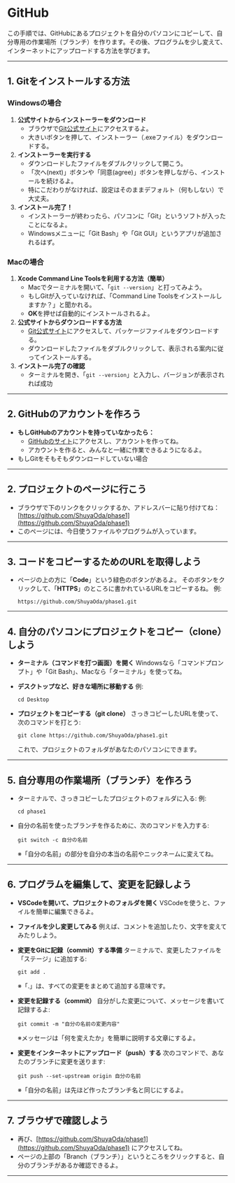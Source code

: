 # GitHub

この手順では、GitHubにあるプロジェクトを自分のパソコンにコピーして、自分専用の作業場所（ブランチ）を作ります。その後、プログラムを少し変えて、インターネットにアップロードする方法を学びます。

---

## 1. Gitをインストールする方法

### Windowsの場合

1. **公式サイトからインストーラーをダウンロード**
   * ブラウザで[Git公式サイト](https://git-scm.com/download/win)にアクセスするよ。
   * 大きいボタンを押して、インストーラー（.exeファイル）をダウンロードする。
2. **インストーラーを実行する**
   * ダウンロードしたファイルをダブルクリックして開こう。
   * 「次へ(next)」ボタンや「同意(agree)」ボタンを押しながら、インストールを続けるよ。
   * 特にこだわりがなければ、設定はそのままデフォルト（何もしない）で大丈夫。
3. **インストール完了！**
   * インストーラーが終わったら、パソコンに「Git」というソフトが入ったことになるよ。
   * Windowsメニューに「Git Bash」や「Git GUI」というアプリが追加されるはず。

### Macの場合

1. **Xcode Command Line Toolsを利用する方法（簡単）**
   * Macでターミナルを開いて、「`git --version`」と打ってみよう。
   * もしGitが入っていなければ、「Command Line Toolsをインストールしますか？」と聞かれる。
   * **OK**を押せば自動的にインストールされるよ。
2. **公式サイトからダウンロードする方法**
   * [Git公式サイト](https://git-scm.com/download/mac)にアクセスして、パッケージファイルをダウンロードする。
   * ダウンロードしたファイルをダブルクリックして、表示される案内に従ってインストールする。
3. **インストール完了の確認**
   * ターミナルを開き、「`git --version`」と入力し、バージョンが表示されれば成功

---

## 2. GitHubのアカウントを作ろう

* **もしGitHubのアカウントを持っていなかったら：**
  * [GitHubのサイト](https://github.com/)にアクセスし、アカウントを作ってね。
  * アカウントを作ると、みんなと一緒に作業できるようになるよ。
* もしGitをそもそもダウンロードしていない場合

---

## 2. プロジェクトのページに行こう

* ブラウザで下のリンクをクリックするか、アドレスバーに貼り付けてね：
  [https://github.com/ShuyaOda/phase1](https://github.com/ShuyaOda/phase1)
* このページには、今日使うファイルやプログラムが入っています。

---

## 3. コードをコピーするためのURLを取得しよう

* ページの上の方に「**Code**」という緑色のボタンがあるよ。
  そのボタンをクリックして、「**HTTPS**」のところに書かれているURLをコピーするね。
  例:
  ```
  https://github.com/ShuyaOda/phase1.git
  ```

---

## 4. 自分のパソコンにプロジェクトをコピー（clone）しよう

* **ターミナル（コマンドを打つ画面）を開く**
  Windowsなら「コマンドプロンプト」や「Git Bash」、Macなら「ターミナル」を使ってね。
* **デスクトップなど、好きな場所に移動する**
  例:

  ```
  cd Desktop
  ```
* **プロジェクトをコピーする（git clone）**
  さっきコピーしたURLを使って、次のコマンドを打とう:

  ```
  git clone https://github.com/ShuyaOda/phase1.git
  ```

  これで、プロジェクトのフォルダがあなたのパソコンにできます。

---

## 5. 自分専用の作業場所（ブランチ）を作ろう

* ターミナルで、さっきコピーしたプロジェクトのフォルダに入る:
  例:

  ```
  cd phase1
  ```
* 自分の名前を使ったブランチを作るために、次のコマンドを入力する:

  ```
  git switch -c 自分の名前
  ```

  ※「自分の名前」の部分を自分の本当の名前やニックネームに変えてね。

---

## 6. プログラムを編集して、変更を記録しよう

* **VSCodeを開いて、プロジェクトのフォルダを開く**
  VSCodeを使うと、ファイルを簡単に編集できるよ。
* **ファイルを少し変更してみる**
  例えば、コメントを追加したり、文字を変えてみたりしよう。
* **変更をGitに記録（commit）する準備**
  ターミナルで、変更したファイルを「ステージ」に追加する:

  ```
  git add .
  ```

  ※「.」は、すべての変更をまとめて追加する意味です。
* **変更を記録する（commit）**
  自分がした変更について、メッセージを書いて記録するよ:

  ```
  git commit -m "自分の名前の変更内容"
  ```

  ※メッセージは「何を変えたか」を簡単に説明する文章にするよ。
* **変更をインターネットにアップロード（push）する**
  次のコマンドで、あなたのブランチに変更を送ります:

  ```
  git push --set-upstream origin 自分の名前
  ```

  ※「自分の名前」は先ほど作ったブランチ名と同じにするよ。

---

## 7. ブラウザで確認しよう

* 再び、[https://github.com/ShuyaOda/phase1](https://github.com/ShuyaOda/phase1) にアクセスしてね。
* ページの上部の「Branch（ブランチ）」というところをクリックすると、自分のブランチがあるか確認できるよ。

---
